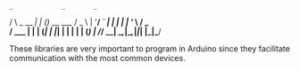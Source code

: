     _            _       _
   / \   _ __ __| |_   _(_)_ __   ___
  / _ \ | '__/ _` | | | | | '_ \ / _ \
 / ___ \| | | (_| | |_| | | | | | (_) |
/_/   \_\_|  \__,_|\__,_|_|_| |_|\___/


These libraries are very important to program in Arduino since they facilitate communication with the most common devices.
